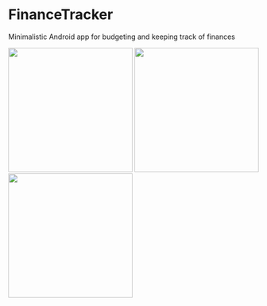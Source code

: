 # FinanceTracker
Minimalistic Android app for budgeting and keeping track of finances

<img src="https://user-images.githubusercontent.com/22672178/30672529-fed98eb8-9e3a-11e7-8674-7406eaf3b901.png" width="250"> <img src="https://user-images.githubusercontent.com/22672178/30672528-fed544d4-9e3a-11e7-9d3b-2c10a96b9bed.png" width="250"> <img src="https://user-images.githubusercontent.com/22672178/30672527-fed4c482-9e3a-11e7-9e63-11feb866419c.png" width="250">
